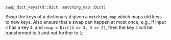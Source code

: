 ```
swap_dict_keys!(d::Dict, matching_map::Dict)
```

Swap the keys of a dictionary `d` given a `matching_map` which maps old keys to new keys. Also ensure that a swap can happen at most once, e.g., if input `d` has a key `4`, and `rmap = Dict(4 => 3, 3 => 2)`, then the key `4` will be transformed to `3` and not further to `2`.
